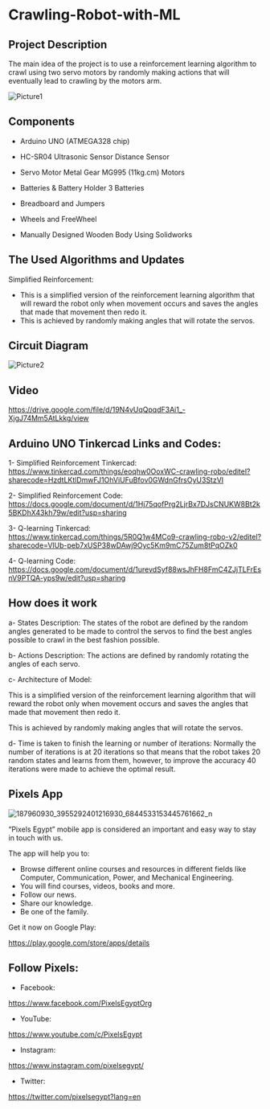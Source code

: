 ﻿# Crawling-Robot-with-ML


## Project Description
The main idea of the project is to use a reinforcement learning algorithm to crawl using two servo motors by randomly making actions that will eventually lead to crawling by the motors arm.

![Picture1](https://user-images.githubusercontent.com/80456446/124988035-ceacf380-e03d-11eb-82ad-f8f3c0914a18.png)


## Components

- Arduino UNO (ATMEGA328 chip)

- HC-SR04 Ultrasonic Sensor
Distance Sensor

- Servo Motor Metal Gear MG995 (11kg.cm)
Motors

- Batteries & Battery Holder
3 Batteries

- Breadboard and Jumpers

- Wheels and FreeWheel

- Manually Designed Wooden Body
Using Solidworks

## The Used Algorithms and Updates
Simplified Reinforcement:

- This is a simplified version of the reinforcement learning algorithm that will reward the robot only when movement occurs and saves the angles that made that movement then redo it.
- This is achieved by randomly making angles that will rotate the servos.

## Circuit Diagram
![Picture2](https://user-images.githubusercontent.com/80456446/124988447-47ac4b00-e03e-11eb-91ac-a2cf3c51767b.png)

## Video
https://drive.google.com/file/d/19N4vUqQpqdF3Ai1_-XjgJ74Mm5AtLkkg/view


## Arduino UNO Tinkercad Links and Codes:
1- Simplified Reinforcement Tinkercad: https://www.tinkercad.com/things/eoqhw0OoxWC-crawling-robo/editel?sharecode=HzdtLKtlDmwFJ1OhViUFuBfov0GWdnGfrsOyU3StzVI

2- Simplified Reinforcement Code: https://docs.google.com/document/d/1Hj75qofPrg2LjrBx7DJsCNUKW8Bt2k5BKDhX43kh79w/edit?usp=sharing

3- Q-learning Tinkercad: https://www.tinkercad.com/things/5R0Q1w4MCo9-crawling-robo-v2/editel?sharecode=VlUb-peb7xUSP38wDAwj9Oyc5Km9mC75Zum8tPqOZk0

4- Q-learning Code: https://docs.google.com/document/d/1urevdSyf88wsJhFH8FmC4ZJjTLFrEsnV9PTQA-yps9w/edit?usp=sharing

## How does it work
a- States Description:
The states of the robot are defined by the random angles generated to be made to control the servos to find the best angles possible to crawl in the best fashion possible.

b- Actions Description:
The actions are defined by randomly rotating the angles of each servo.
 
c- Architecture of Model:

This is a simplified version of the reinforcement learning algorithm that will reward the robot only when movement occurs and saves the angles that made that movement then redo it.

This is achieved by randomly making angles that will rotate the servos.

d- Time is taken to finish the learning or number of iterations:
Normally the number of iterations is at 20 iterations so that means that the robot takes 20 random states and learns from them, however, to improve the accuracy 40 iterations were made to achieve the optimal result.



## Pixels App 
![187960930_3955292401216930_6844533153445761662_n](https://user-images.githubusercontent.com/80456446/124113684-00392400-da6c-11eb-8779-cea0193eefb6.jpg)

“Pixels Egypt” mobile app is considered an important and easy way to stay in touch with us.

The app will help you to:

- Browse different online courses and resources in different fields like Computer, Communication, Power, and Mechanical Engineering.
- You will find courses, videos, books and more.
- Follow our news.
- Share our knowledge.
- Be one of the family.

Get it now on Google Play:

https://play.google.com/store/apps/details


## Follow Pixels:

- Facebook:

https://www.facebook.com/PixelsEgyptOrg

- YouTube:

https://www.youtube.com/c/PixelsEgypt

- Instagram:

https://www.instagram.com/pixelsegypt/

- Twitter:

https://twitter.com/pixelsegypt?lang=en



